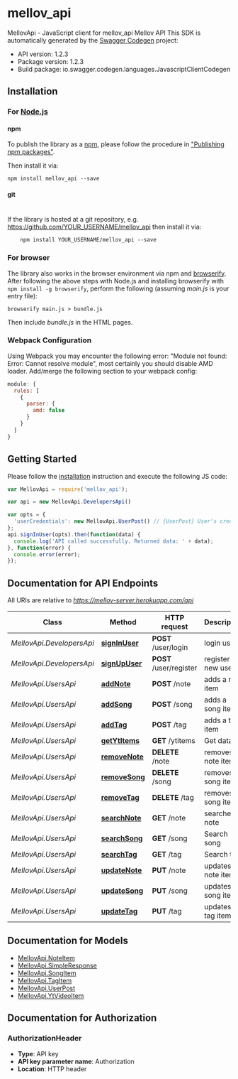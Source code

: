 # mellov_api

MellovApi - JavaScript client for mellov_api
Mellov API
This SDK is automatically generated by the [Swagger Codegen](https://github.com/swagger-api/swagger-codegen) project:

- API version: 1.2.3
- Package version: 1.2.3
- Build package: io.swagger.codegen.languages.JavascriptClientCodegen

## Installation

### For [Node.js](https://nodejs.org/)

#### npm

To publish the library as a [npm](https://www.npmjs.com/),
please follow the procedure in ["Publishing npm packages"](https://docs.npmjs.com/getting-started/publishing-npm-packages).

Then install it via:

```shell
npm install mellov_api --save
```

#### git
#
If the library is hosted at a git repository, e.g.
https://github.com/YOUR_USERNAME/mellov_api
then install it via:

```shell
    npm install YOUR_USERNAME/mellov_api --save
```

### For browser

The library also works in the browser environment via npm and [browserify](http://browserify.org/). After following
the above steps with Node.js and installing browserify with `npm install -g browserify`,
perform the following (assuming *main.js* is your entry file):

```shell
browserify main.js > bundle.js
```

Then include *bundle.js* in the HTML pages.

### Webpack Configuration

Using Webpack you may encounter the following error: "Module not found: Error:
Cannot resolve module", most certainly you should disable AMD loader. Add/merge
the following section to your webpack config:

```javascript
module: {
  rules: [
    {
      parser: {
        amd: false
      }
    }
  ]
}
```

## Getting Started

Please follow the [installation](#installation) instruction and execute the following JS code:

```javascript
var MellovApi = require('mellov_api');

var api = new MellovApi.DevelopersApi()

var opts = { 
  'userCredentials': new MellovApi.UserPost() // {UserPost} User's credentials
};
api.signInUser(opts).then(function(data) {
  console.log('API called successfully. Returned data: ' + data);
}, function(error) {
  console.error(error);
});


```

## Documentation for API Endpoints

All URIs are relative to *https://mellov-server.herokuapp.com/api*

Class | Method | HTTP request | Description
------------ | ------------- | ------------- | -------------
*MellovApi.DevelopersApi* | [**signInUser**](docs/DevelopersApi.md#signInUser) | **POST** /user/login | login user
*MellovApi.DevelopersApi* | [**signUpUser**](docs/DevelopersApi.md#signUpUser) | **POST** /user/register | register new user
*MellovApi.UsersApi* | [**addNote**](docs/UsersApi.md#addNote) | **POST** /note | adds a note item
*MellovApi.UsersApi* | [**addSong**](docs/UsersApi.md#addSong) | **POST** /song | adds a song item
*MellovApi.UsersApi* | [**addTag**](docs/UsersApi.md#addTag) | **POST** /tag | adds a tag item
*MellovApi.UsersApi* | [**getYtItems**](docs/UsersApi.md#getYtItems) | **GET** /ytitems | Get data
*MellovApi.UsersApi* | [**removeNote**](docs/UsersApi.md#removeNote) | **DELETE** /note | removes a note item
*MellovApi.UsersApi* | [**removeSong**](docs/UsersApi.md#removeSong) | **DELETE** /song | removes a song item
*MellovApi.UsersApi* | [**removeTag**](docs/UsersApi.md#removeTag) | **DELETE** /tag | removes a song item
*MellovApi.UsersApi* | [**searchNote**](docs/UsersApi.md#searchNote) | **GET** /note | searches note
*MellovApi.UsersApi* | [**searchSong**](docs/UsersApi.md#searchSong) | **GET** /song | Search song
*MellovApi.UsersApi* | [**searchTag**](docs/UsersApi.md#searchTag) | **GET** /tag | Search tag
*MellovApi.UsersApi* | [**updateNote**](docs/UsersApi.md#updateNote) | **PUT** /note | updates a note item
*MellovApi.UsersApi* | [**updateSong**](docs/UsersApi.md#updateSong) | **PUT** /song | updates a song item
*MellovApi.UsersApi* | [**updateTag**](docs/UsersApi.md#updateTag) | **PUT** /tag | updates a tag item


## Documentation for Models

 - [MellovApi.NoteItem](docs/NoteItem.md)
 - [MellovApi.SimpleResponse](docs/SimpleResponse.md)
 - [MellovApi.SongItem](docs/SongItem.md)
 - [MellovApi.TagItem](docs/TagItem.md)
 - [MellovApi.UserPost](docs/UserPost.md)
 - [MellovApi.YtVideoItem](docs/YtVideoItem.md)


## Documentation for Authorization


### AuthorizationHeader

- **Type**: API key
- **API key parameter name**: Authorization
- **Location**: HTTP header

